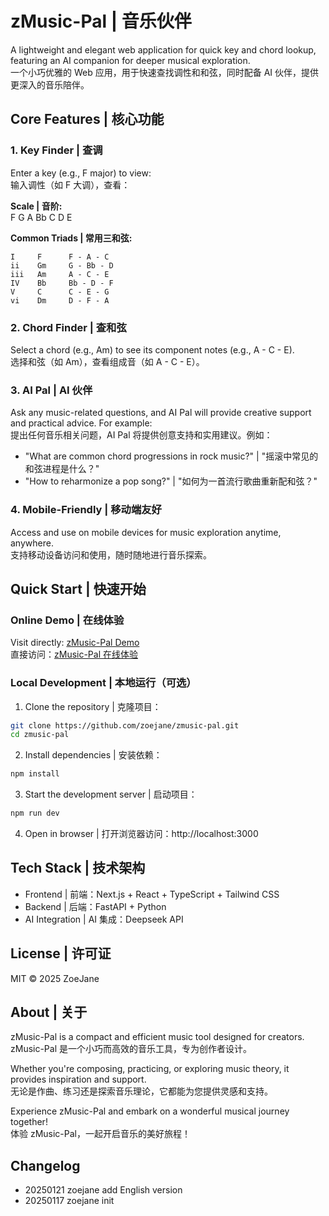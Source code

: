 # zMusic-Pal | 音乐伙伴

A lightweight and elegant web application for quick key and chord lookup, featuring an AI companion for deeper musical exploration.  
一个小巧优雅的 Web 应用，用于快速查找调性和和弦，同时配备 AI 伙伴，提供更深入的音乐陪伴。

## Core Features | 核心功能

### 1. Key Finder | 查调
Enter a key (e.g., F major) to view:  
输入调性（如 F 大调），查看：

**Scale | 音阶:**  
F G A Bb C D E

**Common Triads | 常用三和弦:**
```
I     F      F - A - C
ii    Gm     G - Bb - D
iii   Am     A - C - E
IV    Bb     Bb - D - F
V     C      C - E - G
vi    Dm     D - F - A
```

### 2. Chord Finder | 查和弦
Select a chord (e.g., Am) to see its component notes (e.g., A - C - E).  
选择和弦（如 Am），查看组成音（如 A - C - E）。

### 3. AI Pal | AI 伙伴
Ask any music-related questions, and AI Pal will provide creative support and practical advice. For example:  
提出任何音乐相关问题，AI Pal 将提供创意支持和实用建议。例如：
- "What are common chord progressions in rock music?" | "摇滚中常见的和弦进程是什么？"
- "How to reharmonize a pop song?" | "如何为一首流行歌曲重新配和弦？"

### 4. Mobile-Friendly | 移动端友好
Access and use on mobile devices for music exploration anytime, anywhere.  
支持移动设备访问和使用，随时随地进行音乐探索。

## Quick Start | 快速开始

### Online Demo | 在线体验
Visit directly: [zMusic-Pal Demo](https://zmusic-pal-web.zoejane.net)  
直接访问：[zMusic-Pal 在线体验](https://zmusic-pal-web.zoejane.net)

### Local Development | 本地运行（可选）

1. Clone the repository | 克隆项目：
```bash
git clone https://github.com/zoejane/zmusic-pal.git
cd zmusic-pal
```

2. Install dependencies | 安装依赖：
```bash
npm install
```

3. Start the development server | 启动项目：
```bash
npm run dev
```

4. Open in browser | 打开浏览器访问：http://localhost:3000

## Tech Stack | 技术架构
- Frontend | 前端：Next.js + React + TypeScript + Tailwind CSS
- Backend | 后端：FastAPI + Python
- AI Integration | AI 集成：Deepseek API

## License | 许可证
MIT © 2025 ZoeJane

## About | 关于
zMusic-Pal is a compact and efficient music tool designed for creators.  
zMusic-Pal 是一个小巧而高效的音乐工具，专为创作者设计。

Whether you're composing, practicing, or exploring music theory, it provides inspiration and support.  
无论是作曲、练习还是探索音乐理论，它都能为您提供灵感和支持。

Experience zMusic-Pal and embark on a wonderful musical journey together!  
体验 zMusic-Pal，一起开启音乐的美好旅程！


## Changelog

- 20250121 zoejane add English version
- 20250117 zoejane init